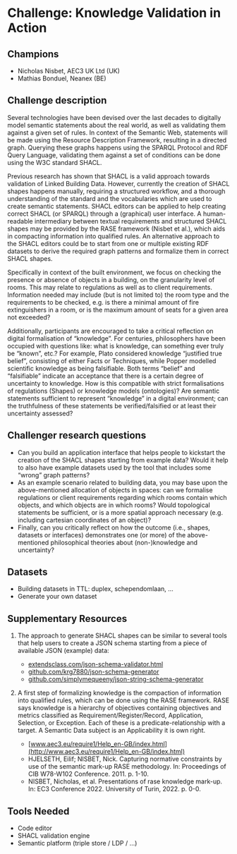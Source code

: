 # Challenge: Knowledge Validation in Action

## Champions
- Nicholas Nisbet, AEC3 UK Ltd (UK)
- Mathias Bonduel, Neanex (BE)

## Challenge description
Several technologies have been devised over the last decades to digitally model semantic statements about the real world, as well as validating them against a given set of rules. In context of the Semantic Web, statements will be made using the Resource Description Framework, resulting in a directed graph. Querying these graphs happens using the SPARQL Protocol and RDF Query Language, validating them against a set of conditions can be done using the W3C standard SHACL.

Previous research has shown that SHACL is a valid approach towards validation of Linked Building Data. However, currently the creation of SHACL shapes happens manually, requiring a structured workflow, and a thorough understanding of the standard and the vocabularies which are used to create semantic statements. SHACL editors can be applied to help creating correct SHACL (or SPARQL) through a (graphical) user interface. A human-readable intermediary between textual requirements and structured SHACL shapes may be provided by the RASE framework (Nisbet et al.), which aids in compacting information into qualified rules.
An alternative approach to the SHACL editors could be to start from one or multiple existing RDF datasets to derive the required graph patterns and formalize them in correct SHACL shapes.

Specifically in context of the built environment, we focus on checking the presence or absence of objects in a building, on the granularity level of rooms. This may relate to regulations as well as to client requirements. Information needed may include (but is not limited to) the room type and the requirements to be checked, e.g. is there a minimal amount of fire extinguishers in a room, or is the maximum amount of seats for a given area not exceeded?

Additionally, participants are encouraged to take a critical reflection on digital formalisation of “knowledge”. For centuries, philosophers have been occupied with questions like: what is knowledge, can something ever truly be “known”, etc.? For example, Plato considered knowledge “justified true belief”, consisting of either Facts or Techniques, while Popper modelled scientific knowledge as being falsifiable. Both terms “belief” and “falsifiable” indicate an acceptance that there is a certain degree of uncertainty to knowledge. How is this compatible with strict formalisations of regulations (Shapes) or knowledge models (ontologies)? Are semantic statements sufficient to represent “knowledge” in a digital environment; can the truthfulness of these statements be verified/falsified or at least their uncertainty assessed?

## Challenger research questions
- Can you build an application interface that helps people to kickstart the creation of the SHACL shapes starting from example data? Would it help to also have example datasets used by the tool that includes some “wrong” graph patterns?
- As an example scenario related to building data, you may base upon the above-mentioned allocation of objects in spaces: can we formalise regulations or client requirements regarding which rooms contain which objects, and which objects are in which rooms? Would topological statements be sufficient, or is a more spatial approach necessary (e.g. including cartesian coordinates of an object)?
- Finally, can you critically reflect on how the outcome (i.e., shapes, datasets or interfaces) demonstrates one (or more) of the above-mentioned philosophical theories about (non-)knowledge and uncertainty?

## Datasets
- Building datasets in TTL: duplex, schependomlaan, …
- Generate your own dataset

## Supplementary Resources

1. The approach to generate SHACL shapes can be similar to several tools that help users to create a JSON schema starting from a piece of available JSON (example) data:

    - [extendsclass.com/json-schema-validator.html](https://extendsclass.com/json-schema-validator.html) 
    - [github.com/krg7880/json-schema-generator](https://github.com/krg7880/json-schema-generator) 
    - [github.com/simplymequeeny/json-string-schema-generator](https://github.com/simplymequeeny/json-string-schema-generator)

2. A first step of formalizing knowledge is the compaction of information into qualified rules, which can be done using the RASE framework. RASE says knowledge is a hierarchy of objectives containing objectives and metrics classified as Requirement/Register/Record, Application, Selection, or Exception. Each of these is a predicate-relationship with a target. A Semantic Data subject is an Applicability it is own right.

    - [www.aec3.eu/require1/Help_en-GB/index.html](http://www.aec3.eu/require1/Help_en-GB/index.html)
    - HJELSETH, Eilif; NISBET, Nick. Capturing normative constraints by use of the semantic mark-up RASE methodology. In: Proceedings of CIB W78-W102 Conference. 2011. p. 1-10.
    - NISBET, Nicholas, et al. Presentations of rase knowledge mark-up. In: EC3 Conference 2022. University of Turin, 2022. p. 0-0.

## Tools Needed
- Code editor
- SHACL validation engine
- Semantic platform (triple store / LDP / …)
